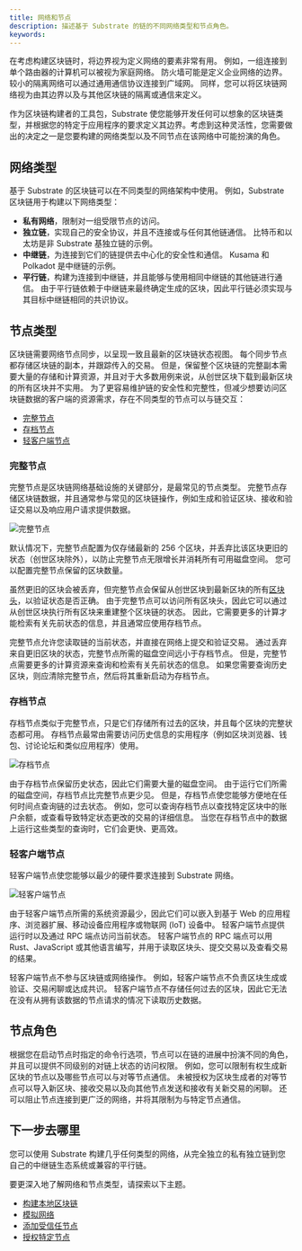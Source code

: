 ```yaml
---
title: 网络和节点
description: 描述基于 Substrate 的链的不同网络类型和节点角色。
keywords:
---
```


在考虑构建区块链时，将边界视为定义网络的要素非常有用。
例如，一组连接到单个路由器的计算机可以被视为家庭网络。
防火墙可能是定义企业网络的边界。
较小的隔离网络可以通过通用通信协议连接到广域网。
同样，您可以将区块链网络视为由其边界以及与其他区块链的隔离或通信来定义。

作为区块链构建者的工具包，Substrate 使您能够开发任何可以想象的区块链类型，并根据您的特定于应用程序的要求定义其边界。考虑到这种灵活性，您需要做出的决定之一是您要构建的网络类型以及不同节点在该网络中可能扮演的角色。

## 网络类型

基于 Substrate 的区块链可以在不同类型的网络架构中使用。
例如，Substrate 区块链用于构建以下网络类型：

- **私有网络**，限制对一组受限节点的访问。
- **独立链**，实现自己的安全协议，并且不连接或与任何其他链通信。
  比特币和以太坊是非 Substrate 基独立链的示例。
- **中继链**，为连接到它们的链提供去中心化的安全性和通信。
  Kusama 和 Polkadot 是中继链的示例。
- **平行链**，构建为连接到中继链，并且能够与使用相同中继链的其他链进行通信。
  由于平行链依赖于中继链来最终确定生成的区块，因此平行链必须实现与其目标中继链相同的共识协议。

## 节点类型

区块链需要网络节点同步，以呈现一致且最新的区块链状态视图。
每个同步节点都存储区块链的副本，并跟踪传入的交易。
但是，保留整个区块链的完整副本需要大量的存储和计算资源，并且对于大多数用例来说，从创世区块下载到最新区块的所有区块并不实用。
为了更容易维护链的安全性和完整性，但减少想要访问区块链数据的客户端的资源需求，存在不同类型的节点可以与链交互：

- [完整节点](#full-nodes)
- [存档节点](#archive-nodes)
- [轻客户端节点](#light-client-nodes)

### 完整节点

完整节点是区块链网络基础设施的关键部分，是最常见的节点类型。
完整节点存储区块链数据，并且通常参与常见的区块链操作，例如生成和验证区块、接收和验证交易以及响应用户请求提供数据。

![完整节点](/media/images/docs/full-node.png)

默认情况下，完整节点配置为仅存储最新的 256 个区块，并丢弃比该区块更旧的状态（创世区块除外），以防止完整节点无限增长并消耗所有可用磁盘空间。
您可以配置完整节点保留的区块数量。

虽然更旧的区块会被丢弃，但完整节点会保留从创世区块到最新区块的所有[区块头](/reference/glossary/#header)，以验证状态是否正确。
由于完整节点可以访问所有区块头，因此它可以通过从创世区块执行所有区块来重建整个区块链的状态。
因此，它需要更多的计算才能检索有关先前状态的信息，并且通常应使用存档节点。

完整节点允许您读取链的当前状态，并直接在网络上提交和验证交易。
通过丢弃来自更旧区块的状态，完整节点所需的磁盘空间远小于存档节点。
但是，完整节点需要更多的计算资源来查询和检索有关先前状态的信息。
如果您需要查询历史区块，则应清除完整节点，然后将其重新启动为存档节点。

### 存档节点

存档节点类似于完整节点，只是它们存储所有过去的区块，并且每个区块的完整状态都可用。
存档节点最常由需要访问历史信息的实用程序（例如区块浏览器、钱包、讨论论坛和类似应用程序）使用。

![存档节点](/media/images/docs/archive-node.png)

由于存档节点保留历史状态，因此它们需要大量的磁盘空间。
由于运行它们所需的磁盘空间，存档节点比完整节点更少见。
但是，存档节点使您能够方便地在任何时间点查询链的过去状态。
例如，您可以查询存档节点以查找特定区块中的账户余额，或查看导致特定状态更改的交易的详细信息。
当您在存档节点中的数据上运行这些类型的查询时，它们会更快、更高效。

### 轻客户端节点

轻客户端节点使您能够以最少的硬件要求连接到 Substrate 网络。

![轻客户端节点](/media/images/docs/light-node.png)

由于轻客户端节点所需的系统资源最少，因此它们可以嵌入到基于 Web 的应用程序、浏览器扩展、移动设备应用程序或物联网 (IoT) 设备中。
轻客户端节点提供运行时以及通过 RPC 端点访问当前状态。
轻客户端节点的 RPC 端点可以用 Rust、JavaScript 或其他语言编写，并用于读取区块头、提交交易以及查看交易的结果。

轻客户端节点不参与区块链或网络操作。
例如，轻客户端节点不负责区块生成或验证、交易闲聊或达成共识。
轻客户端节点不存储任何过去的区块，因此它无法在没有从拥有该数据的节点请求的情况下读取历史数据。

## 节点角色

根据您在启动节点时指定的命令行选项，节点可以在链的进展中扮演不同的角色，并且可以提供不同级别的对链上状态的访问权限。
例如，您可以限制有权生成新区块的节点以及哪些节点可以与对等节点通信。
未被授权为区块生成者的对等节点可以导入新区块、接收交易以及向其他节点发送和接收有关新交易的闲聊。
还可以阻止节点连接到更广泛的网络，并将其限制为与特定节点通信。

## 下一步去哪里

您可以使用 Substrate 构建几乎任何类型的网络，从完全独立的私有独立链到您自己的中继链生态系统或兼容的平行链。

要更深入地了解网络和节点类型，请探索以下主题。

- [构建本地区块链](/tutorials/build-a-blockchain/build-local-blockchain/)
- [模拟网络](/tutorials/build-a-blockchain/simulate-network/)
- [添加受信任节点](/tutorials/build-a-blockchain/add-trusted-nodes/)
- [授权特定节点](/tutorials/build-a-blockchain/authorize-specific-nodes/)
